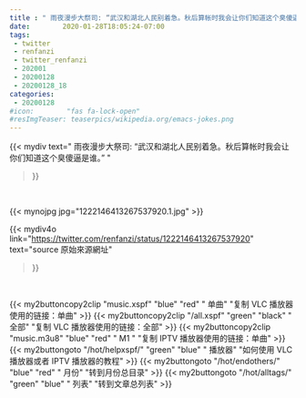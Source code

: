 ```yaml
---
title : " 雨夜漫步大祭司: “武汉和湖北人民别着急。秋后算帐时我会让你们知道这个臭傻逼是谁。”  "
date:        2020-01-28T18:05:24-07:00
tags:
 - twitter
 - renfanzi
 - twitter_renfanzi
 - 202001
 - 20200128
 - 20200128_18
categories:
 - 20200128
#icon:        "fas fa-lock-open"
#resImgTeaser: teaserpics/wikipedia.org/emacs-jokes.png
---
```


{{< mydiv text=" 雨夜漫步大祭司: “武汉和湖北人民别着急。秋后算帐时我会让你们知道这个臭傻逼是谁。”  "
>}}
<br>


 {{< mynojpg jpg="1222146413267537920.1.jpg" >}}<br> 



{{< mydiv4o link="https://twitter.com/renfanzi/status/1222146413267537920"
text="source 原始來源網址"
>}}


<br>

{{< my2buttoncopy2clip "music.xspf"        "blue"   "red"    " 单曲"  "复制 VLC 播放器使用的链接：单曲" >}} {{< my2buttoncopy2clip "/all.xspf"         "green"  "black"  " 全部"  "复制 VLC 播放器使用的链接：全部" >}} {{< my2buttoncopy2clip "music.m3u8"        "blue"   "red"    " M1 "    "复制 IPTV 播放器使用的链接：单曲" >}} {{< my2buttongoto      "/hot/helpxspf/"    "green"  "blue"   " 播放器" "如何使用 VLC 播放器或者 IPTV 播放器的教程" >}} {{< my2buttongoto      "/hot/endothers/"   "blue"   "red"    " 月份"   "转到月份总目录" >}} {{< my2buttongoto      "/hot/alltags/"     "green"  "blue"   " 列表"   "转到文章总列表" >}} 
